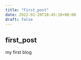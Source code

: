 ```yaml
---
title: "First_post"
date: 2022-01-20T18:45:18+08:00
draft: false
---
```


## first_post

my first blog

